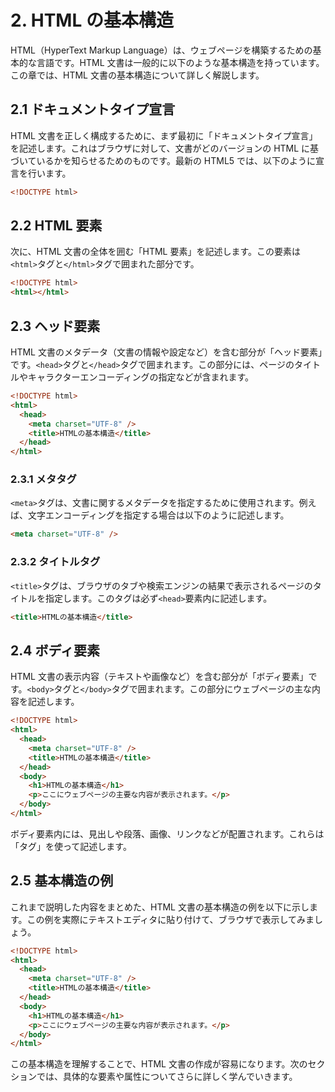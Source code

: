 # 2. HTML の基本構造

HTML（HyperText Markup Language）は、ウェブページを構築するための基本的な言語です。HTML 文書は一般的に以下のような基本構造を持っています。この章では、HTML 文書の基本構造について詳しく解説します。

## 2.1 ドキュメントタイプ宣言

HTML 文書を正しく構成するために、まず最初に「ドキュメントタイプ宣言」を記述します。これはブラウザに対して、文書がどのバージョンの HTML に基づいているかを知らせるためのものです。最新の HTML5 では、以下のように宣言を行います。

```html
<!DOCTYPE html>
```

## 2.2 HTML 要素

次に、HTML 文書の全体を囲む「HTML 要素」を記述します。この要素は`<html>`タグと`</html>`タグで囲まれた部分です。

```html
<!DOCTYPE html>
<html></html>
```

## 2.3 ヘッド要素

HTML 文書のメタデータ（文書の情報や設定など）を含む部分が「ヘッド要素」です。`<head>`タグと`</head>`タグで囲まれます。この部分には、ページのタイトルやキャラクターエンコーディングの指定などが含まれます。

```html
<!DOCTYPE html>
<html>
  <head>
    <meta charset="UTF-8" />
    <title>HTMLの基本構造</title>
  </head>
</html>
```

### 2.3.1 メタタグ

`<meta>`タグは、文書に関するメタデータを指定するために使用されます。例えば、文字エンコーディングを指定する場合は以下のように記述します。

```html
<meta charset="UTF-8" />
```

### 2.3.2 タイトルタグ

`<title>`タグは、ブラウザのタブや検索エンジンの結果で表示されるページのタイトルを指定します。このタグは必ず`<head>`要素内に記述します。

```html
<title>HTMLの基本構造</title>
```

## 2.4 ボディ要素

HTML 文書の表示内容（テキストや画像など）を含む部分が「ボディ要素」です。`<body>`タグと`</body>`タグで囲まれます。この部分にウェブページの主な内容を記述します。

```html
<!DOCTYPE html>
<html>
  <head>
    <meta charset="UTF-8" />
    <title>HTMLの基本構造</title>
  </head>
  <body>
    <h1>HTMLの基本構造</h1>
    <p>ここにウェブページの主要な内容が表示されます。</p>
  </body>
</html>
```

ボディ要素内には、見出しや段落、画像、リンクなどが配置されます。これらは「タグ」を使って記述します。

## 2.5 基本構造の例

これまで説明した内容をまとめた、HTML 文書の基本構造の例を以下に示します。この例を実際にテキストエディタに貼り付けて、ブラウザで表示してみましょう。

```html
<!DOCTYPE html>
<html>
  <head>
    <meta charset="UTF-8" />
    <title>HTMLの基本構造</title>
  </head>
  <body>
    <h1>HTMLの基本構造</h1>
    <p>ここにウェブページの主要な内容が表示されます。</p>
  </body>
</html>
```

この基本構造を理解することで、HTML 文書の作成が容易になります。次のセクションでは、具体的な要素や属性についてさらに詳しく学んでいきます。
